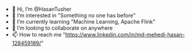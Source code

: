 - 👋 Hi, I’m @HasanTusher
- 👀 I’m interested in "Something no one has before"
- 🌱 I’m currently learning "Machine Learning, Apache Flink"
- 💞️ I’m looking to collaborate on anywhere
- 📫 How to reach me "https://www.linkedin.com/in/md-mehedi-hasan-128459189/"

<!---
HasanTusher/HasanTusher is a ✨ special ✨ repository because its `README.md` (this file) appears on your GitHub profile.
You can click the Preview link to take a look at your changes.
--->
